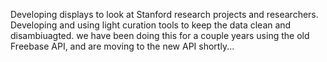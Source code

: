 Developing displays to look at Stanford research projects and researchers.  Developing and using light curation tools to keep the data clean and disambiuagted.  we have been doing this for a couple years using the old Freebase API, and are moving to the new API shortly...